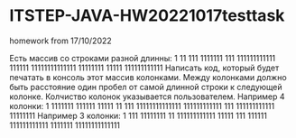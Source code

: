 # ITSTEP-JAVA-HW20221017testtask
homework from 17/10/2022

Есть массив со строками разной длинны:
1
11
111
1111111
111
111111111111
111111
11111111111111
11111111
11111
111111111111
Написать код, который будет печатать в консоль этот массив колонками.
Между колонками должно быть расстояние один пробел от самой длинной строки
к следующей колонке. Колчиство колонок указывается пользователем.
Например 4 колонки:
1   1111111      111111         11111
11  111          11111111111111 111111111111
111 111111111111 11111111
Например 3 колонки:
1       111            11111111
11      111111111111   11111
111     111111         111111111111
1111111 11111111111111 
